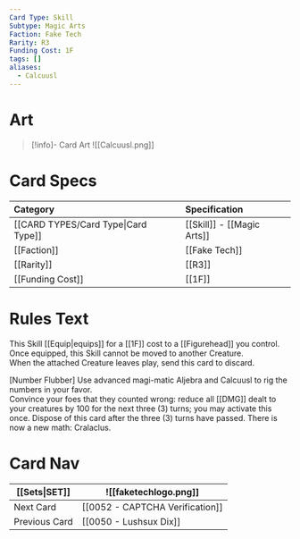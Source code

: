 ```yaml
---
Card Type: Skill
Subtype: Magic Arts
Faction: Fake Tech
Rarity: R3
Funding Cost: 1F
tags: []
aliases:
  - Calcuusl
---
```

# Art

> [!info]- Card Art
> ![[Calcuusl.png]]

# Card Specs

| Category | Specification| 
| :--- | :--- |
| [[CARD TYPES/Card Type\|Card Type]] | [[Skill]] - [[Magic Arts]] |  
| [[Faction]] | [[Fake Tech]] |  
| [[Rarity]] | [[R3]] |  
| [[Funding Cost]] | [[1F]] |  

# Rules Text  

This Skill [[Equip|equips]] for a [[1F]] cost to a [[Figurehead]] you control.  
Once equipped, this Skill cannot be moved to another Creature.  
When the attached Creature leaves play, send this card to discard.  

[Number Flubber] Use advanced magi-matic Aljebra and Calcuusl to rig the numbers in your favor.  
Convince your foes that they counted wrong: reduce all [[DMG]] dealt to your creatures by 100 for the next three (3) turns; you may activate this once.
Dispose of this card after the three (3) turns have passed. There is now a new math: Cralaclus.  

# Card Nav

| [[Sets\|SET]]           | ![[faketechlogo.png]]          |
| ------------- | ------------------------------ |
| Next Card     | [[0052 - CAPTCHA Verification]] |
| Previous Card | [[0050 - Lushsux Dix]]         |


